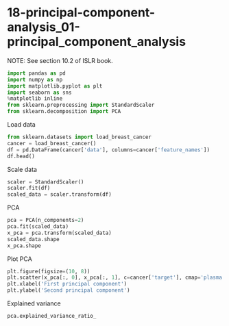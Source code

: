 # 18-principal-component-analysis_01-principal_component_analysis

NOTE: See section 10.2 of ISLR book.

```python
import pandas as pd
import numpy as np
import matplotlib.pyplot as plt
import seaborn as sns
%matplotlib inline
from sklearn.preprocessing import StandardScaler
from sklearn.decomposition import PCA
```

Load data

```python
from sklearn.datasets import load_breast_cancer
cancer = load_breast_cancer()
df = pd.DataFrame(cancer['data'], columns=cancer['feature_names'])
df.head()
```

Scale data

```python
scaler = StandardScaler()
scaler.fit(df)
scaled_data = scaler.transform(df)
```

PCA

```python
pca = PCA(n_components=2)
pca.fit(scaled_data)
x_pca = pca.transform(scaled_data)
scaled_data.shape
x_pca.shape
```

Plot PCA

```python
plt.figure(figsize=(10, 8))
plt.scatter(x_pca[:, 0], x_pca[:, 1], c=cancer['target'], cmap='plasma')
plt.xlabel('First principal component')
plt.ylabel('Second principal component')
```

Explained variance

```python
pca.explained_variance_ratio_
```
